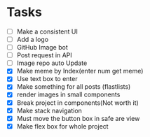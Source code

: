 # Tasks

- [ ] Make a consistent UI
- [ ] Add a logo
- [ ] GitHub Image bot
- [ ] Post request in API
- [ ] Image repo auto Update
- [x] Make meme by Index(enter num get meme)
- [x] Use text box to enter
- [X] Make something for all posts (flastlists)
- [X] render images in small components 
- [x] Break project in components(Not worth it)
- [x] Make stack navigation
- [x] Must move the button box in safe are view
- [x] Make flex box for whole project
